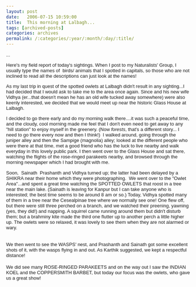 ```yaml
---
layout: post
date:	2006-07-15 10:59:00
title:  This morning at Lalbagh...
tags: [archived-posts]
categories: archives
permalink: /:categories/:year/:month/:day/:title/
---
```

<div><font face="Arial" size="2">...



Here's my field report of today's sightings. When I post to my Naturalists' Group, I usually type the names of&nbsp; birds/ animals that I spotted in capitals, so those who are not inclined to read all the descriptions can just look at the names!



As my last trip in quest of the spotted owlets at Lalbagh didn't result in any sighting...I had decided that I would ask <lj user="sainath"> to take me to the area once again. Since <lj user="prashanthks"> and his new wife Vidhya (er...that doesn't mean he has an old wife tucked away somewhere) were also keenly interested, we decided that we would meet up near the historic Glass House at Lalbagh.

I decided to go there early and do my morning walk there....it was such a peaceful time, and the cloudy, cool morning made me feel that I don't even need to get away to any "hill station" to enjoy myself in the greenery. (Now *forests*, that's a different story... I need to go there every now and then I think!)&nbsp; I walked around, going through the juniper alley and then the Sampige (magnolia) alley; looked at the different people who were there at that time, met a good friend who has the luck to live nearby and walk everyday in this lovely public park. I then went over to the Glass House and sat there, watching the flights of the rose-ringed parakeets nearby, and browsed through the morning newspaper which I had brought with me. 

Soon,&nbsp; Sainath&nbsp; Prashanth and Vidhya turned up; the latter had been delayed by a SHIKRA near their home which they were photographing.&nbsp; We went over to the "Owlet Area"...and spent a great time watching the&nbsp;SPOTTED&nbsp;OWLETS&nbsp;that roost in a tree near the main lake. (Sainath is leaving for Kanpur but I can take anyone who is interested; the best time seems to be around 8 am or so.) Today, Vidhya spotted many of them in a tree near the Cesealpinae tree where we normally see one! One flew off, but there were still three perched on a branch, and we watched their preening, yawning (yes, they did!) and napping. A squirrel came running around them but didn't disturb them; but a brahminy kite made the third one flutter up to another perch a little higher up. The owlets were so relaxed, it was lovely to see them when they are not alarmed or wary.</font></div><div><font face="Arial" size="2"></font>&nbsp;</div><div><font face="Arial" size="2">We then went to see the WASPS' nest, and Prashanth and Sainath got some excellent shots of it, with the wasps flying in and out. As Karthik suggested, we kept a respectful distance!</font></div><div><font face="Arial" size="2"></font>&nbsp;</div><div><font face="Arial" size="2">We did see many ROSE-RINGED PARAKEETS and on the way out I saw the INDIAN KOEL and the COPPERSMITH BARBET, but today our focus was the owlets, who gave us a great show!</font></div>
